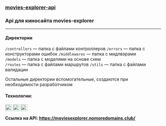 ### [movies-explorer-api](https://moviesexplorer.nomoredomains.club/)
### Api для киносайта movies-explorer
***
#### Директории

`/controllers` — папка с файлами контроллеров 
`/errors` — папка с конструкторами ошибок 
`/middlewares` — папка с мидлвэрами  
`/models` — папка с моделями на основе схем  
`/routes` — папка с файлами маршрутов 
`/utils` — папка с файлами валидации
  
Остальные директории вспомогательные, создаются при необходимости разработчиком

#### Технологии:

<img align="left" width="22px" src="https://simpleicons.org/icons/javascript.svg" />
<img align="left" width="22px" src="https://simpleicons.org/icons/nginx.svg" />
<img align="left" width="22px" src="https://simpleicons.org/icons/mongodb.svg" />

</br>

#### Ссылка на API: https://moviesexplorer.nomoredomains.club/

